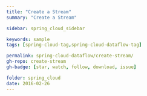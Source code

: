 ```yaml
---
title: "Create a Stream"
summary: "Create a Stream"

sidebar: spring_cloud_sidebar

keywords: sample
tags: [spring-cloud-tag,spring-cloud-dataflow-tag]

permalink: spring-cloud-dataflow/create-stream/
gh-repo: create-stream
gh-badge: [star, watch, follow, download, issue]

folder: spring_cloud
date: 2016-02-26
---
```



